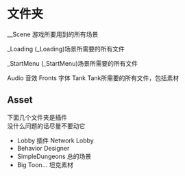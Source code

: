# 文件夹
__Scene
游戏所要用到的所有场景

_Loading
(_Loading)场景所需要的所有文件

_StartMenu
(_StartMenu)场景所需要的所有文件

Audio 音效
Fronts 字体
Tank Tank所需要的所有文件，包括素材

## Asset
下面几个文件夹是插件  
没什么问题的话尽量不要动它  
- Lobby 插件 Network Lobby
- Behavior Designer
- SimpleDungeons 总的场景
- Big Toon... 坦克素材
